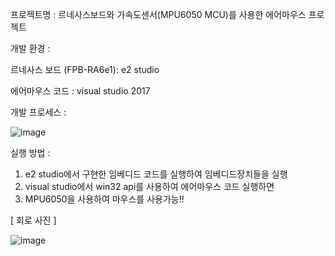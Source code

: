 프로젝트명 : 르네사스보드와 가속도센서(MPU6050 MCU)를 사용한 에어마우스 프로젝트

개발 환경 :

르네사스 보드 (FPB-RA6e1): e2 studio

에어마우스 코드 : visual studio 2017

개발 프로세스 : 

![image](https://user-images.githubusercontent.com/57944215/200121084-ff5d5011-d670-4abb-8a6d-09add32f0ea2.png)

실행 방법 : 
  1. e2 studio에서 구현한 임베디드 코드를 실행하여 임베디드장치들을 실행
  2. visual studio에서 win32 api를 사용하여 에어마우스 코드 실행하면
  3. MPU6050을 사용하여 마우스를 사용가능!!



[ 회로 사진 ]

![image](https://user-images.githubusercontent.com/57944215/200121420-ac2422b6-48f9-4a28-b44e-638c730accd9.png)
